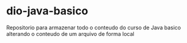 # dio-java-basico
Repositorio para armazenar todo o conteudo do curso de Java basico
alterando o conteudo de um arquivo de forma local
